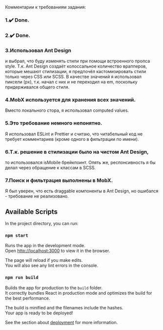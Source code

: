 Комментарии к требованиям задания:

### 1.✔️ Done.

### 2.✔️ Done.

### 3.Использовал Ant Design 
и выбрал, что буду изменять стили при помощи встроенного пропса style. T.к. Ant Design создаёт колоссальное количество врапперов, которые мешают стилизации, я предпочёл кастомизировать стили только через CSS или SCSS. В качестве значений я использовал пиксели (px), т.к. начал с них и не переходил на em, поскольку придерживался общего стиля.

### 4.MobX используется для хранения всех значений. 
Вместо локального стора, я использовал computed values.

### 5.Это требование немного непонятно. 
Я использовал ESLint и Prettier и считаю, что читабельный код не требует комментариев (кроме одного в фильтрации по имени).

### 6.T.к. решение в стилизации было на чистом Ant Design,
то использовался isMobile брейкпоинт. Опять же, респонсивность я бы делал через обращение к классам в SCSS.

### 7.Поиск и фильтрация выполнены в MobX. 
Я был уверен, что есть draggable компоненты в Ant Design, но ошибался - требование не реализовано.

## Available Scripts

In the project directory, you can run:

### `npm start`

Runs the app in the development mode.\
Open [http://localhost:3000](http://localhost:3000) to view it in the browser.

The page will reload if you make edits.\
You will also see any lint errors in the console.

### `npm run build`

Builds the app for production to the `build` folder.\
It correctly bundles React in production mode and optimizes the build for the best performance.

The build is minified and the filenames include the hashes.\
Your app is ready to be deployed!

See the section about [deployment](https://facebook.github.io/create-react-app/docs/deployment) for more information.
